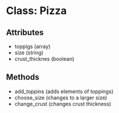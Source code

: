 # Class: Pizza

## Attributes
- toppigs (array)
- size (string)
- crust_thicknes (boolean)

## Methods
- add_toppins (adds elements of toppings)
- choose_size (changes to a larger size)
- change_crust (changes crust thickness)
